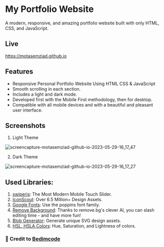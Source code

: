 # My Portfolio Website

A modern, responsive, and amazing portfolio website built with only HTML, CSS, and JavaScript.

## Live 

https://motasemziad.github.io

## Features

- Responsive Personal Portfolio Website Using HTML CSS & JavaScript
- Smooth scrolling in each section.
- Includes a light and dark mode.
- Developed first with the Mobile First methodology, then for desktop.
- Compatible with all mobile devices and with a beautiful and pleasant user interface.

## Screenshots 
1. Light Theme

![screencapture-motasemziad-github-io-2023-05-29-16_17_47](https://github.com/MotasemZiad/motasemziad.github.io/assets/52855540/c88b507a-4559-4bec-accf-7e4c89e82f35)

2. Dark Theme 

![screencapture-motasemziad-github-io-2023-05-29-16_17_27](https://github.com/MotasemZiad/motasemziad.github.io/assets/52855540/30e6546a-a8fc-4279-8153-b17632b664f3)

## Used Libraries: 

1. [swiperjs](https://swiperjs.com): The Most Modern Mobile Touch Slider.
2. [IconScout](https://iconscout.com/unicons): Over 6.5 Million+ Design Assets.
3. [Google Fonts](https://fonts.google.com): Use the poppins font family.
4. [Remove Background](https://remove.bg): Thanks to remove.bg's clever AI, you can slash editing time - and have more fun!
5. [Blob Generator](https://www.blobmaker.app/): Generate unique SVG design assets.
6. [HSL, HSLA Colors](https://w3schools.com/colors/colors_hsl.asp): Hue, Saturation, and Lightness of colors.


### 💙 Credit to [Bedimcode](https://www.youtube.com/c/Bedimcode)
